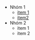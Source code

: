 <!-- - [Tiếng Anh](#)
- [Tiếng Việt](#) -->

- Nhóm 1
  - [item 1](#)
  - [item2](#)
- Nhóm 2
  - item 1
  - item 2
